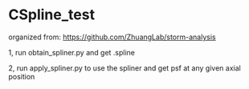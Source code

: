 # CSpline_test

organized from: https://github.com/ZhuangLab/storm-analysis

1, run obtain_spliner.py and get .spline

2, run apply_spliner.py to use the spliner and get psf at any given axial position 
